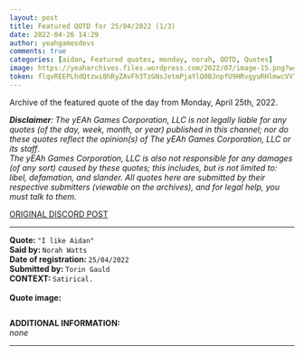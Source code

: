 ```yaml
---
layout: post
title: Featured QOTD for 25/04/2022 (1/3)
date: 2022-04-26 14:29
author: yeahgamesdevs
comments: true
categories: [aidan, Featured quotes, monday, norah, QOTD, Quotes]
image: https://yeaharchives.files.wordpress.com/2022/07/image-15.png?w=506
token: flqvREEPLhdQtzwi8hRyZAvFh3TzGNsJetmPjaYlQ0BJnpfU9HRvgyuRHlmwcVV78f7lSgSmEiug4PT5K941MESJc4reVQA7AC4oLovSbShwk1NeWWui0Eal7WzSIAuJPVcGQUntnOez
---
```

<!-- wp:paragraph -->
<p>Archive of the featured quote of the day from Monday, April 25th, 2022. </p>
<!-- /wp:paragraph -->

<!-- wp:paragraph -->
<p><em><strong>Disclaimer</strong>: The yEAh Games Corporation, LLC is not legally liable for any quotes (of the day, week, month, or year) published in this channel; nor do these quotes reflect the opinion(s) of The yEAh Games Corporation, LLC or its staff</em>.<br><em>The yEAh Games Corporation, LLC is also not responsible for any damages (of any sort) caused by these quotes; this includes, but is not limited to: libel, defamation, and slander. All quotes here are submitted by their respective submitters (viewable on the archives), and for legal help, you must talk to them.</em><br><a href="https://cdn.discordapp.com/attachments/958100064079839303/964566123628609628/unknown.png"></a></p>
<!-- /wp:paragraph -->

<!-- wp:buttons {"layout":{"type":"flex","justifyContent":"left"}} -->
<div class="wp-block-buttons"><!-- wp:button {"textColor":"vivid-cyan-blue","align":"center","style":{"border":{"radius":"18px"}},"className":"is-style-fill"} -->
<div class="wp-block-button aligncenter is-style-fill"><a class="wp-block-button__link has-vivid-cyan-blue-color has-text-color wp-element-button" href="https://discord.com/channels/887052880782176266/958100064079839303/968270989777576027" style="border-radius:18px;">ORIGINAL DISCORD POST</a></div>
<!-- /wp:button --></div>
<!-- /wp:buttons -->

<!-- wp:separator {"align":"center","className":"is-style-wide"} -->
<hr class="wp-block-separator aligncenter has-alpha-channel-opacity is-style-wide" />
<!-- /wp:separator -->

<!-- wp:paragraph -->
<p><strong>Quote: </strong><code>"I like Aidan"</code><br><strong>Said by: </strong><code>Norah Watts</code><br><strong>Date of registration: </strong><code>25/04/2022</code> <br><strong>Submitted by: </strong><code>Torin Gauld</code><br><strong>CONTEXT: </strong><code>Satirical.</code><br><br><strong>Quote image:</strong></p>
<!-- /wp:paragraph -->

<!-- wp:image {"id":729,"sizeSlug":"large","linkDestination":"none"} -->
<figure class="wp-block-image size-large"><img src="https://yeaharchives.files.wordpress.com/2022/07/image-15.png?w=506" alt="" class="wp-image-729" /></figure>
<!-- /wp:image -->

<!-- wp:paragraph -->
<p><strong>ADDITIONAL INFORMATION:</strong><br><em>none</em></p>
<!-- /wp:paragraph -->

<!-- wp:separator {"className":"is-style-wide"} -->
<hr class="wp-block-separator has-alpha-channel-opacity is-style-wide" />
<!-- /wp:separator -->
